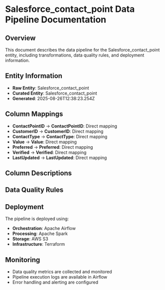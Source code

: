 # Salesforce_contact_point Data Pipeline Documentation

## Overview
This document describes the data pipeline for the Salesforce_contact_point entity, including transformations, data quality rules, and deployment information.

## Entity Information
- **Raw Entity**: Salesforce_contact_point
- **Curated Entity**: Salesforce_contact_point
- **Generated**: 2025-08-26T12:38:23.254Z

## Column Mappings
- **ContactPointID** → **ContactPointID**: Direct mapping
- **CustomerID** → **CustomerID**: Direct mapping
- **ContactType** → **ContactType**: Direct mapping
- **Value** → **Value**: Direct mapping
- **Preferred** → **Preferred**: Direct mapping
- **Verified** → **Verified**: Direct mapping
- **LastUpdated** → **LastUpdated**: Direct mapping

## Column Descriptions


## Data Quality Rules


## Deployment
The pipeline is deployed using:
- **Orchestration**: Apache Airflow
- **Processing**: Apache Spark
- **Storage**: AWS S3
- **Infrastructure**: Terraform

## Monitoring
- Data quality metrics are collected and monitored
- Pipeline execution logs are available in Airflow
- Error handling and alerting are configured